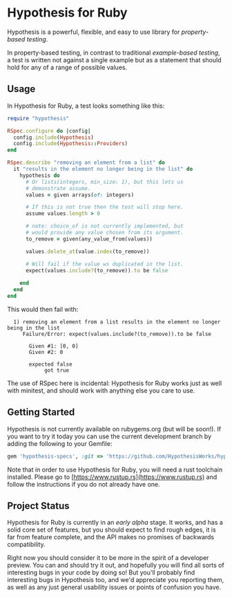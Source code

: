 # Hypothesis for Ruby

Hypothesis is a powerful, flexible, and easy to use library for *property-based testing*.

In property-based testing,
in contrast to traditional *example-based testing*,
a test is written not against a single example but as a statement that should hold for any of a range of possible values.

## Usage

In Hypothesis for Ruby, a test looks something like this:

```ruby
require "hypothesis"

RSpec.configure do |config|
  config.include(Hypothesis)
  config.include(Hypothesis::Providers)
end

RSpec.describe "removing an element from a list" do
  it "results in the element no longer being in the list" do
    hypothesis do
      # Or lists(integers, min_size: 1), but this lets us
      # demonstrate assume.
      values = given arrays(of: integers)

      # If this is not true then the test will stop here.
      assume values.length > 0

      # note: choice_of is not currently implemented, but
      # would provide any value chosen from its argument.
      to_remove = given(any_value_from(values))

      values.delete_at(value.index(to_remove))

      # Will fail if the value ws duplicated in the list.
      expect(values.include?(to_remove)).to be false
      
    end
  end
end
```

This would then fail with:

```
  1) removing an element from a list results in the element no longer being in the list
     Failure/Error: expect(values.include?(to_remove)).to be false

       Given #1: [0, 0]
       Given #2: 0

       expected false
            got true
```

The use of RSpec here is incidental:
Hypothesis for Ruby works just as well with minitest,
and should work with anything else you care to use.

## Getting Started

Hypothesis is not currently available on rubygems.org (but will be soon!).
If you want to try it today you can use the current development branch by adding the following to your Gemfile:

```ruby
gem 'hypothesis-specs', :git => 'https://github.com/HypothesisWorks/hypothesis-ruby.git', :branch => 'development'
```

Note that in order to use Hypothesis for Ruby, you will need a rust toolchain installed.
Please go to [https://www.rustup.rs](https://www.rustup.rs) and follow the instructions if you do not already have one.

## Project Status

Hypothesis for Ruby is currently in an *early alpha* stage.
It works, and has a solid core set of features, but you should expect to find rough edges,
it is far from feature complete, and the API makes no promises of backwards compatibility.

Right now you should consider it to be more in the spirit of a developer preview.
You can and should try it out, and hopefully you will find all sorts of interesting bugs in your code by doing so!
But you'll probably find interesting bugs in Hypothesis too,
and we'd appreciate you reporting them,
as well as any just general usability issues or points of confusion you have.

